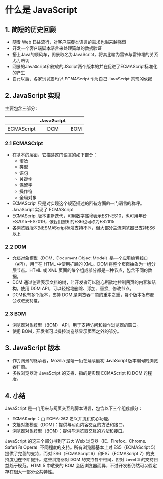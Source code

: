 # 什么是 JavaScript

## 1. 简短的历史回顾

* 随着 Web 日益流行，对客户端脚本语言的需求也越来越强烈
* 开发一个客户端脚本语言来处理简单的数据验证
* 搭上Java的顺风车，网景取名为JavaScript，将其比喻为雷锋与雷锋塔的关系尤为贴切
* 网景的JavaScript和微软的JScript两个版本的并在促进了ECMAScript标准化的产生
* 自此以后，各家浏览器均以 ECMAScript 作为自己 JavaScript 实现的依据

## 2. JavaScript 实现

主要包含三部分：

||JavaScript||
|:---:|:---:|:---:|
|ECMAScript|DOM|BOM|

### 2.1 ECMASCript

* 在基本的层面，它描述这门语言的如下部分：
    * 语法
    * 类型
    * 语句
    * 关键字
    * 保留字
    * 操作符
    * 全局对象
* ECMAScript 只是对实现这个规范描述的所有方面的一门语言的称呼。JavaScript 实现了
ECMAScript
* ECMAScript 版本更新迭代，可用数字递增表示ES1~ES10，也可用年份ES2015~ES2019，像我们熟知的ES6也可称为ES2015
* 各浏览器版本对ESMAScript标准支持不同，但大部分主流浏览器已支持ES6以上

### 2.2 DOM
* 文档对象模型（DOM，Document Object Model）是一个应用编程接口（API），用于在 HTML 中使用扩展的 XML。DOM 将整个页面抽象为一组分层节点。HTML 或 XML 页面的每个组成部分都是一种节点，包含不同的数据。
* DOM 通过创建表示文档的树，让开发者可以随心所欲地控制网页的内容和结构。使用 DOM API，可以轻松地删除、添加、替换、修改节点。
* DOM也有多个版本，支持 DOM 是浏览器厂商的重中之重，每个版本发布都会改进支持度。

### 2.3 BOM
* 浏览器对象模型（BOM） API，用于支持访问和操作浏览器的窗口。
* 使用 BOM，开发者可以操控浏览器显示页面之外的部分。

## 3. JavaScript 版本
* 作为网景的继承者，Mozilla 是唯一仍在延续最初 JavaScript 版本编号的浏览器厂商。
* 多数浏览器对 JavaScript 的支持，指的是实现 ECMAScript 和 DOM 的程度。

## 4. 小结
JavaScript 是一门用来与网页交互的脚本语言，包含以下三个组成部分：
* ECMAScript：由 ECMA-262 定义并提供核心功能。
* 文档对象模型（DOM）：提供与网页内容交互的方法和接口。
* 浏览器对象模型（BOM）：提供与浏览器交互的方法和接口。

JavaScript 的这三个部分得到了五大 Web 浏览器（IE、Firefox、Chrome、Safari 和    Opera）不同程度的支持。所有浏览器基本上对 ES5（ECMAScript 5）提供了完善的支持，而对 ES6（ECMAScript 6）和ES7（ECMAScript 7）的支持度也在不断提升。这些浏览器对 DOM 的支持各不相同，但对 Level 3 的支持日益趋于规范。HTML5 中收录的 BOM 会因浏览器而异，不过开发者仍然可以假定存在很大一部分公共特性。